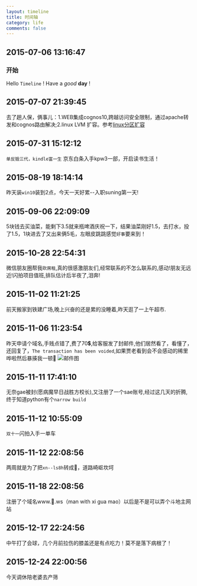```yaml
---
layout: timeline
title: 时间轴
category: life
comments: false
---
```

## 2015-07-06 13:16:47
### 开始
Hello `Timeline` ! Have a *good* **day** !

## 2015-07-07 21:39:45
去了趟人保，俩事儿：1.WEB集成cognos10,跨越访问安全限制，通过apache转发和cognos路由解决;2.linux LVM 扩容。参考[linux分区扩容](http://www.cnblogs.com/nicholas_f/archive/2011/01/22/1942134.html)

## 2015-07-31 15:12:12
`单反毁三代，kindle富一生` 京东白条入手kpw3一部，开启读书生活！

## 2015-08-19 18:14:14
昨天装`win10`装到2点，今天一天好累--入职suning第一天!

## 2015-09-06 22:09:09
5块钱去买油菜，能剩下3.5就来瓶啤酒庆祝一下，结果油菜刚好1.5，去打水，投了1.5，1块进去了又出来俩5毛，左眼皮跳跳感觉`好事`要来到！

## 2015-10-28 22:54:31
微信朋友圈帮我`砍房租`,真的很感激朋友们,经常联系的不怎么联系的,感动!朋友无远近!闪拍项目值班,排队估计后半夜了,泪奔!

## 2015-11-02 11:21:25
前天搬家到铁建广场,晚上兴奋的还是累的没睡着,昨天逛了一上午超市.

## 2015-11-06 11:23:54
昨天申请个域名,手贱点错了,费了70💲,给客服发了封邮件,他们居然看了，看懂了，还回复了，`The transaction has been voided`,如果贾老看到会不会感动的稀里哗啦然后暴揍我一顿💢
![邮件图](http://7xlbo3.com1.z0.glb.clouddn.com/2015/11/06/domainapply.png?imageView2/2/w/700/)

## 2015-11-11 17:41:10
无奈gae被封(愿病魔早日战胜方校长),又注册了一个sae账号,经过这几天的折腾,终于知道python有个`narrow build`

## 2015-11-12 10:55:09
`双十一`闪拍入手一单车

## 2015-11-12 22:08:56
两周就是为了把`xn--ls8h`转成💩，道路崎岖坎坷

## 2015-11-18 22:08:56
注册了个域名www.👲.ws（man with xi gua mao）以后是不是可以弄个斗地主网站

## 2015-12-17 22:24:56
中午打了会球，几个月前拉伤的膝盖还是有点吃力！莫不是落下病根了！

## 2015-12-24 22:00:56
今天调休陪老婆去产筛

